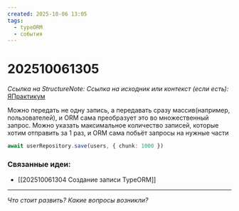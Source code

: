 ```yaml
---
created: 2025-10-06 13:05
tags:
  - typeORM
  - события
---
```

# 202510061305
*Ссылка на StructureNote:*
*Ссылка на исходник или контекст (если есть):* [ЯПрактикум](https://practicum.yandex.ru/trainer/backend-nodejs/lesson/5674c491-8940-41ba-bf49-d6da1cbe2337/task/24675584-eb8b-412b-9acc-05a6f5d3a8c3)

Можно передать не одну запись, а передавать сразу массив(например, пользователей), и ORM сама преобразует это во множественный запрос. Можно указать максимальное количество записей, которые хотим отправить за 1 раз, и ORM сама побьёт запросы на нужные части
```ts
await userRepository.save(users, { chunk: 1000 })
```
### Связанные идеи:
* [[202510061304 Создание записи TypeORM]]
---

*Что стоит развить? Какие вопросы возникли?*